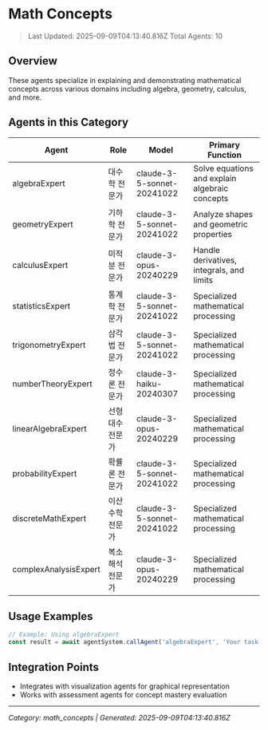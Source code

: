 # Math Concepts

> Last Updated: 2025-09-09T04:13:40.816Z
> Total Agents: 10

## Overview

These agents specialize in explaining and demonstrating mathematical concepts across various domains including algebra, geometry, calculus, and more.

## Agents in this Category

| Agent | Role | Model | Primary Function |
|-------|------|-------|-----------------|
| algebraExpert | 대수학 전문가 | claude-3-5-sonnet-20241022 | Solve equations and explain algebraic concepts |
| geometryExpert | 기하학 전문가 | claude-3-5-sonnet-20241022 | Analyze shapes and geometric properties |
| calculusExpert | 미적분 전문가 | claude-3-opus-20240229 | Handle derivatives, integrals, and limits |
| statisticsExpert | 통계학 전문가 | claude-3-5-sonnet-20241022 | Specialized mathematical processing |
| trigonometryExpert | 삼각법 전문가 | claude-3-5-sonnet-20241022 | Specialized mathematical processing |
| numberTheoryExpert | 정수론 전문가 | claude-3-haiku-20240307 | Specialized mathematical processing |
| linearAlgebraExpert | 선형대수 전문가 | claude-3-opus-20240229 | Specialized mathematical processing |
| probabilityExpert | 확률론 전문가 | claude-3-5-sonnet-20241022 | Specialized mathematical processing |
| discreteMathExpert | 이산수학 전문가 | claude-3-5-sonnet-20241022 | Specialized mathematical processing |
| complexAnalysisExpert | 복소해석 전문가 | claude-3-opus-20240229 | Specialized mathematical processing |

## Usage Examples

```javascript
// Example: Using algebraExpert
const result = await agentSystem.callAgent('algebraExpert', 'Your task here');
```

## Integration Points

- Integrates with visualization agents for graphical representation
- Works with assessment agents for concept mastery evaluation

---
*Category: math_concepts | Generated: 2025-09-09T04:13:40.816Z*
